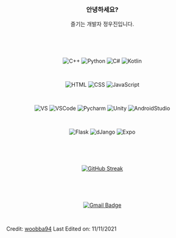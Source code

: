 <div align="center"> 

### 안녕하세요?
즐기는 개발자 정우진입니다.

</div><br>

<div align="center">

 <br> 
 <br>
 
 ![C++](https://img.shields.io/badge/-C++-100000?style=flat-square&logo=cplusplus)
 ![Python](https://img.shields.io/badge/Python-100000?style=flat-square&logo=python&logoColor=white)
 ![C#](https://img.shields.io/badge/C%23-100000?&style=flat-square&logo=c-sharp&logoColor=white)
 ![Kotlin](https://img.shields.io/badge/Kotlin-100000?&style=flat-square&logo=kotlin&logoColor=white)
 
 <br>
 
 ![HTML](https://img.shields.io/badge/HTML-blue?style=flat-square&logo=html5&logoColor=white)
 ![CSS](https://img.shields.io/badge/CSS-blue?&style=flat-square&logo=css3&logoColor=white)
 ![JavaScript](https://img.shields.io/badge/-JavaScript-blue?style=flat-square&logo=javascript&logoColor=white)
 
 <br>
 
 ![VS](https://img.shields.io/badge/VisualStudio-092E20?style=flat-square&logo=VisualStudio&logoColor=white)
 ![VSCode](https://img.shields.io/badge/VSCode-092E20?style=flat-square&logo=visualstudiocode&logoColor=white)
 ![Pycharm](https://img.shields.io/badge/Pycharm-092E20?style=flat-square&logo=Pycharm&logoColor=white)
 ![Unity](https://img.shields.io/badge/Unity-092E20?style=flat-square&logo=unity&logoColor=white)
 ![AndroidStudio](https://img.shields.io/badge/AndroidStudio-092E20?style=flat-square&logo=androidstudio&logoColor=white)
 
 <br>
 
 ![Flask](https://img.shields.io/badge/Flask-gray?style=flat-square&logo=Flask&logoColor=white)
 ![dJango](https://img.shields.io/badge/Django-gray?style=flat-square&logo=django&logoColor=white)
 ![Expo](https://img.shields.io/badge/Expo-gray?style=flat-square&logo=expo&logoColor=white)
</div>
<br>

<div align="center">
 <br>
 <br>
 
 [![GitHub Streak](https://github-readme-streak-stats.herokuapp.com?user=woobba94&theme=dark&date_format=%5BY.%5Dn.j&ring=D8DD6753&fire=00B0DD)](https://git.io/streak-stats)

</div>
<br>

<div align="center">
 <br>
 <br>
 
  [![Gmail Badge](https://img.shields.io/badge/Gmail-d14836?style=flat-square&logo=Gmail&logoColor=white&link=mailto:snugyun01@gmail.com)](mailto:jwj3199@gmail.com)

</div>
<br>

Credit: [woobba94](https://github.com/woobba94)
Last Edited on: 11/11/2021
